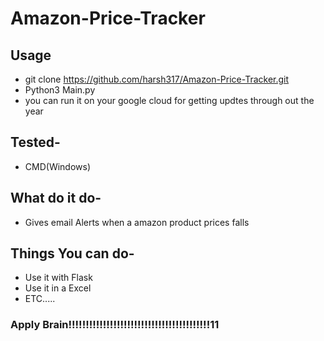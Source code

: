 # Amazon-Price-Tracker
## Usage
- git clone https://github.com/harsh317/Amazon-Price-Tracker.git
- Python3 Main.py
- you can run it on your google cloud for getting updtes through out the year
## Tested-
- CMD(Windows)
## What do it do-
- Gives email Alerts when a amazon product prices falls
## Things You can do-
- Use it with Flask
- Use it in a Excel
- ETC.....
### Apply Brain!!!!!!!!!!!!!!!!!!!!!!!!!!!!!!!!!!!!!!!!!11


